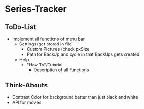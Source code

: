 # Series-Tracker

## ToDo-List
* Implement all functions of menu bar
    * Settings (get stored in file)
        * Custom Pictures (check pxSize)
        * Path for BackUp and cycle in that BackUps gets created 
    * Help
        * "How To"/Tutorial
            * Description of all Functions

## Think-Abouts
* Contrast Color for background better than just black and white
* API for movies